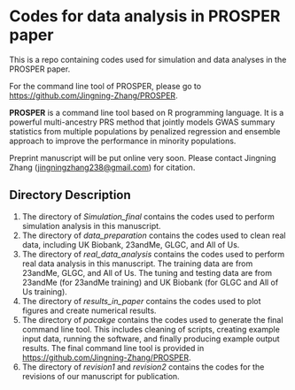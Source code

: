 
# Codes for data analysis in PROSPER paper

This is a repo containing codes used for simulation and data analyses in the PROSPER paper. 

For the command line tool of PROSPER, please go to https://github.com/Jingning-Zhang/PROSPER.

**PROSPER** is a command line tool based on R programming language. It is a powerful multi-ancestry PRS method that jointly models GWAS summary statistics from multiple populations by penalized regression and ensemble approach to improve the performance in minority populations.

Preprint manuscript will be put online very soon. Please contact Jingning Zhang (jingningzhang238@gmail.com) for citation.


## Directory Description

1. The directory of *Simulation_final* contains the codes used to perform simulation analysis in this manuscript.
2. The directory of *data_preparation* contains the codes used to clean real data, including UK Biobank, 23andMe, GLGC, and All of Us. 
3. The directory of *real_data_analysis* contains the codes used to perform real data analysis in this manuscript. The training data are from 23andMe, GLGC, and All of Us. The tuning and testing data are from 23andMe (for 23andMe training) and UK Biobank (for GLGC and All of Us training). 
4. The directory of *results_in_paper* contains the codes used to plot figures and create numerical results. 
5. The directory of *pacakge* contains the codes used to generate the final command line tool. This includes cleaning of scripts, creating example input data, running the software, and finally producing example output results. The final command line tool is provided in https://github.com/Jingning-Zhang/PROSPER.
6. The directory of *revision1* and *revision2* contains the codes for the revisions of our manuscript for publication.
